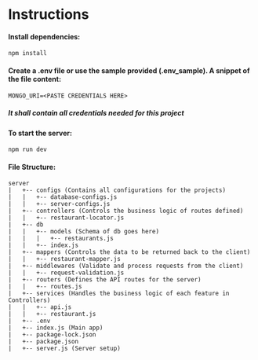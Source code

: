 # Instructions

#### Install dependencies:

```
npm install
```

#### Create a .env file or use the sample provided (.env_sample). A snippet of the file content:

```
MONGO_URI=<PASTE CREDENTIALS HERE>
```

##### It shall contain all credentials needed for this project

#### To start the server:

```
npm run dev
```

#### File Structure:

```
server
|   +-- configs (Contains all configurations for the projects)
|   |   +-- database-configs.js
|   |   +-- server-configs.js
|   +-- controllers (Controls the business logic of routes defined)
|   |   +-- restaurant-locator.js
|   +-- db
|   |   +-- models (Schema of db goes here)
|   |   |   +-- restaurants.js
|   |   +-- index.js
|   +-- mappers (Controls the data to be returned back to the client)
|   |   +-- restaurant-mapper.js
|   +-- middlewares (Validate and process requests from the client)
|   |   +-- request-validation.js
|   +-- routers (Defines the API routes for the server)
|   |   +-- routes.js
|   +-- services (Handles the business logic of each feature in Controllers)
|   |   +-- api.js
|   |   +-- restaurant.js
|   +-- .env
|   +-- index.js (Main app)
|   +-- package-lock.json
|   +-- package.json
|   +-- server.js (Server setup)
```
